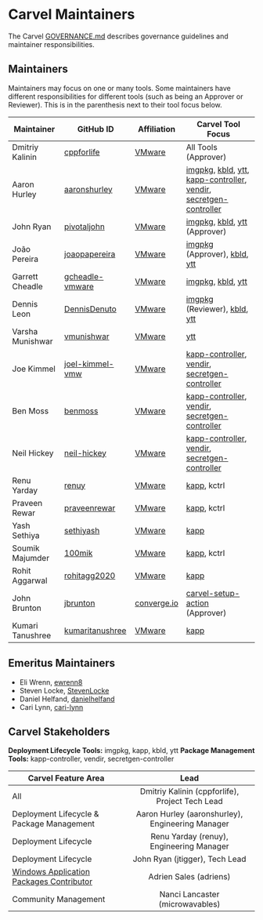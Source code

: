 # Carvel Maintainers

The Carvel [GOVERNANCE.md](https://github.com/vmware-tanzu/carvel/blob/develop/GOVERNANCE.md) describes governance guidelines and maintainer responsibilities.

## Maintainers
Maintainers may focus on one or many tools. Some maintainers have different responsibilities for different tools (such as being an Approver or Reviewer). This is in the parenthesis next to their tool focus below.

| Maintainer | GitHub ID | Affiliation | Carvel Tool Focus |
| --------------- | --------- | ----------- | ----------- |
| Dmitriy Kalinin | [cppforlife](https://github.com/cppforlife) | [VMware](https://www.github.com/vmware/) | All Tools (Approver) |
| Aaron Hurley | [aaronshurley](https://github.com/aaronshurley) | [VMware](https://www.github.com/vmware/) | [imgpkg](https://github.com/vmware-tanzu/carvel-imgpkg), [kbld](https://github.com/vmware-tanzu/carvel-kbld), [ytt](https://github.com/vmware-tanzu/carvel-ytt), [kapp-controller](https://github.com/vmware-tanzu/carvel-kapp-controller), [vendir](https://github.com/vmware-tanzu/carvel-vendir), [secretgen-controller](https://github.com/vmware-tanzu/carvel-secretgen-controller) |
| John Ryan | [pivotaljohn](https://github.com/pivotaljohn) | [VMware](https://www.github.com/vmware/) | [imgpkg](https://github.com/vmware-tanzu/carvel-imgpkg), [kbld](https://github.com/vmware-tanzu/carvel-kbld), [ytt](https://github.com/vmware-tanzu/carvel-ytt) (Approver) |
| João Pereira | [joaopapereira](https://github.com/joaopapereira) | [VMware](https://www.github.com/vmware/) | [imgpkg](https://github.com/vmware-tanzu/carvel-imgpkg) (Approver), [kbld](https://github.com/vmware-tanzu/carvel-kbld), [ytt](https://github.com/vmware-tanzu/carvel-ytt) |
| Garrett Cheadle | [gcheadle-vmware](https://github.com/gcheadle-vmware) | [VMware](https://www.github.com/vmware/) | [imgpkg](https://github.com/vmware-tanzu/carvel-imgpkg), [kbld](https://github.com/vmware-tanzu/carvel-kbld), [ytt](https://github.com/vmware-tanzu/carvel-ytt) |
| Dennis Leon | [DennisDenuto](https://github.com/DennisDenuto)| [VMware](https://www.github.com/vmware/) | [imgpkg](https://github.com/vmware-tanzu/carvel-imgpkg) (Reviewer), [kbld](https://github.com/vmware-tanzu/carvel-kbld), [ytt](https://github.com/vmware-tanzu/carvel-ytt) |
| Varsha Munishwar | [vmunishwar](https://github.com/vmunishwar)| [VMware](https://www.github.com/vmware/) |[ytt](https://github.com/vmware-tanzu/carvel-ytt) |
| Joe Kimmel | [joel-kimmel-vmw](https://github.com/joel-kimmel-vmw) | [VMware](https://www.github.com/vmware/) | [kapp-controller](https://github.com/vmware-tanzu/carvel-kapp), [vendir](https://github.com/vmware-tanzu/carvel-vendir), [secretgen-controller](https://github.com/vmware-tanzu/carvel-secretgen-controller) |
| Ben Moss | [benmoss](https://github.com/benmoss) | [VMware](https://www.github.com/vmware/) | [kapp-controller](https://github.com/vmware-tanzu/carvel-kapp-controller), [vendir](https://github.com/vmware-tanzu/carvel-vendir), [secretgen-controller](https://github.com/vmware-tanzu/carvel-secretgen-controller) |
| Neil Hickey | [neil-hickey](https://github.com/neil-hickey) | [VMware](https://www.github.com/vmware/) | [kapp-controller](https://github.com/vmware-tanzu/carvel-kapp-controller), [vendir](https://github.com/vmware-tanzu/carvel-vendir), [secretgen-controller](https://github.com/vmware-tanzu/carvel-secretgen-controller) |
| Renu Yarday | [renuy](https://github.com/renuy) | [VMware](https://www.github.com/vmware/) | [kapp](https://github.com/vmware-tanzu/carvel-kapp), kctrl |
| Praveen Rewar | [praveenrewar](https://github.com/praveenrewar) | [VMware](https://www.github.com/vmware/) | [kapp](https://github.com/vmware-tanzu/carvel-kapp), kctrl |
| Yash Sethiya | [sethiyash](https://github.com/sethiyash) | [VMware](https://www.github.com/vmware/) | [kapp](https://github.com/vmware-tanzu/carvel-kapp) |
| Soumik Majumder | [100mik](https://github.com/100mik) | [VMware](https://www.github.com/vmware/) | [kapp](https://github.com/vmware-tanzu/carvel-kapp), kctrl |
| Rohit Aggarwal | [rohitagg2020](https://github.com/rohitagg2020) | [VMware](https://www.github.com/vmware/) | [kapp](https://github.com/vmware-tanzu/carvel-kapp) |
| John Brunton | [jbrunton](https://github.com/jbrunton) | [converge.io](https://converge.io/) | [carvel-setup-action](https://github.com/vmware-tanzu/carvel-setup-action) (Approver) |
| Kumari Tanushree | [kumaritanushree](https://github.com/kumaritanushree) | [VMware](https://www.github.com/vmware/) | [kapp](https://github.com/vmware-tanzu/carvel-kapp) |


## Emeritus Maintainers
* Eli Wrenn, [ewrenn8](https://github.com/ewrenn8)
* Steven Locke, [StevenLocke](https://github.com/StevenLocke)
* Daniel Helfand, [danielhelfand](https://github.com/danielhelfand)
* Cari Lynn, [cari-lynn](https://github.com/cari-lynn)

## Carvel Stakeholders
**Deployment Lifecycle Tools:** imgpkg, kapp, kbld, ytt
**Package Management Tools:** kapp-controller, vendir, secretgen-controller

| Carvel Feature Area | Lead |
| ----------------------------- | :---------------------: |
| All | Dmitriy Kalinin (cppforlife), Project Tech Lead |
| Deployment Lifecycle & Package Management | Aaron Hurley (aaronshurley), Engineering Manager |
| Deployment Lifecycle | Renu Yarday (renuy), Engineering Manager |
| Deployment Lifecycle | John Ryan (jtigger), Tech Lead |
| [Windows Application Packages Contributor](https://github.com/adriens?tab=repositories&q=chocolatey-&type=&language=powershell&sort=stargazers) | Adrien Sales (adriens) |
| Community Management | Nanci Lancaster (microwavables) |
